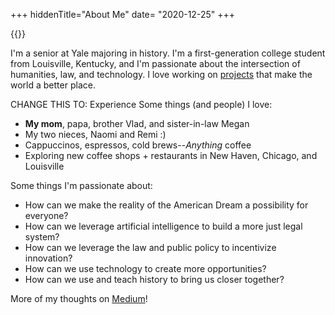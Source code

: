+++
hiddenTitle="About Me"
date= "2020-12-25"
+++

{{<typewriter data="About Me">}}

I'm a senior at Yale majoring in history. I'm a first-generation college
student from Louisville, Kentucky, and I'm passionate about
the intersection of humanities, law, and technology. I love working on [projects](/experience)
that make the world a better place.

CHANGE THIS TO: Experience Some things (and people) I love:

- <b>My mom</b>, papa, brother Vlad, and sister-in-law Megan
- My two nieces, Naomi and Remi :)
- Cappuccinos, espressos, cold brews--_Anything_ coffee
- Exploring new coffee shops + restaurants in New Haven, Chicago, and Louisville

Some things I'm passionate about:

- How can we make the reality of the American Dream a possibility for everyone?
- How can we leverage artificial intelligence to build a more just legal system?
- How can we leverage the law and public policy to incentivize innovation?
- How can we use technology to create more opportunities?
- How can we use and teach history to bring us closer together?

More of my thoughts on [Medium](https://medium.com/@sstrelsov)!
